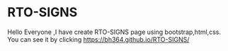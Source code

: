 # RTO-SIGNS
Hello Everyone ,I have create RTO-SIGNS page using bootstrap,html,css.
You can see it by clicking  https://bh364.github.io/RTO-SIGNS/

